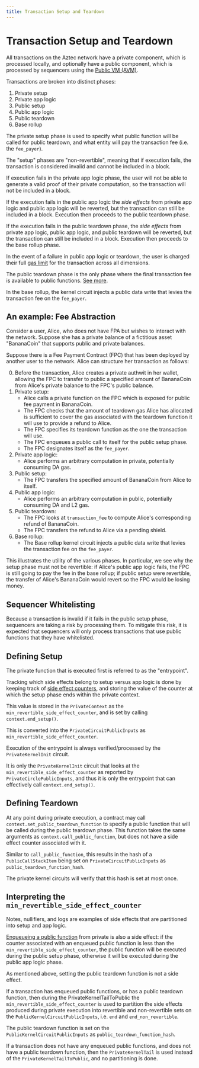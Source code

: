 ```yaml
---
title: Transaction Setup and Teardown
---
```


# Transaction Setup and Teardown

All transactions on the Aztec network have a private component, which is processed locally, and optionally have a public component, which is processed by sequencers using the [Public VM (AVM)](../public-vm/intro.md).

Transactions are broken into distinct phases:

1. Private setup
2. Private app logic
3. Public setup
4. Public app logic
5. Public teardown
6. Base rollup

The private setup phase is used to specify what public function will be called for public teardown, and what entity will pay the transaction fee (i.e. the `fee_payer`).

The "setup" phases are "non-revertible", meaning that if execution fails, the transaction is considered invalid and cannot be included in a block.

If execution fails in the private app logic phase, the user will not be able to generate a valid proof of their private computation, so the transaction will not be included in a block.

If the execution fails in the public app logic the _side effects_ from private app logic and public app logic will be reverted, but the transaction can still be included in a block. Execution then proceeds to the public teardown phase.

If the execution fails in the public teardown phase, the _side effects_ from private app logic, public app logic, and public teardown will be reverted, but the transaction can still be included in a block. Execution then proceeds to the base rollup phase.

In the event of a failure in public app logic or teardown, the user is charged their full [gas limit](./specifying-gas-fee-info.md#gaslimits-and-teardowngaslimits) for the transaction across all dimensions.

The public teardown phase is the only phase where the final transaction fee is available to public functions. [See more](./specifying-gas-fee-info.md#gaslimits-and-teardowngaslimits).

In the base rollup, the kernel circuit injects a public data write that levies the transaction fee on the `fee_payer`.

## An example: Fee Abstraction

Consider a user, Alice, who does not have FPA but wishes to interact with the network. Suppose she has a private balance of a fictitious asset "BananaCoin" that supports public and private balances.

Suppose there is a Fee Payment Contract (FPC) that has been deployed by another user to the network. Alice can structure her transaction as follows:

0. Before the transaction, Alice creates a private authwit in her wallet, allowing the FPC to transfer to public a specified amount of BananaCoin from Alice's private balance to the FPC's public balance.
1. Private setup:
   - Alice calls a private function on the FPC which is exposed for public fee payment in BananaCoin.
   - The FPC checks that the amount of teardown gas Alice has allocated is sufficient to cover the gas associated with the teardown function it will use to provide a refund to Alice.
   - The FPC specifies its teardown function as the one the transaction will use.
   - The FPC enqueues a public call to itself for the public setup phase.
   - The FPC designates itself as the `fee_payer`.
2. Private app logic:
   - Alice performs an arbitrary computation in private, potentially consuming DA gas.
3. Public setup:
   - The FPC transfers the specified amount of BananaCoin from Alice to itself.
4. Public app logic:
   - Alice performs an arbitrary computation in public, potentially consuming DA and L2 gas.
5. Public teardown:
   - The FPC looks at `transaction_fee` to compute Alice's corresponding refund of BananaCoin.
   - The FPC transfers the refund to Alice via a pending shield.
6. Base rollup:
   - The Base rollup kernel circuit injects a public data write that levies the transaction fee on the `fee_payer`.

This illustrates the utility of the various phases. In particular, we see why the setup phase must not be revertible: if Alice's public app logic fails, the FPC is still going to pay the fee in the base rollup; if public setup were revertible, the transfer of Alice's BananaCoin would revert so the FPC would be losing money.

## Sequencer Whitelisting

Because a transaction is invalid if it fails in the public setup phase, sequencers are taking a risk by processing them. To mitigate this risk, it is expected that sequencers will only process transactions that use public functions that they have whitelisted.

## Defining Setup

The private function that is executed first is referred to as the "entrypoint".

Tracking which side effects belong to setup versus app logic is done by keeping track of [side effect counters](../circuits/private-kernel-initial#processing-a-private-function-call), and storing the value of the counter at which the setup phase ends within the private context.

This value is stored in the `PrivateContext` as the `min_revertible_side_effect_counter`, and is set by calling `context.end_setup()`.

This is converted into the `PrivateCircuitPublicInputs` as `min_revertible_side_effect_counter`.

Execution of the entrypoint is always verified/processed by the `PrivateKernelInit` circuit.

It is only the `PrivateKernelInit` circuit that looks at the `min_revertible_side_effect_counter` as reported by `PrivateCirclePublicInputs`, and thus it is only the entrypoint that can effectively call `context.end_setup()`.

## Defining Teardown

At any point during private execution, a contract may call `context.set_public_teardown_function` to specify a public function that will be called during the public teardown phase. This function takes the same arguments as `context.call_public_function`, but does not have a side effect counter associated with it.

Similar to `call_public_function`, this results in the hash of a `PublicCallStackItem` being set on `PrivateCircuitPublicInputs` as `public_teardown_function_hash`.

The private kernel circuits will verify that this hash is set at most once.

## Interpreting the `min_revertible_side_effect_counter`

Notes, nullifiers, and logs are examples of side effects that are partitioned into setup and app logic.

[Enqueueing a public function](../calls/enqueued-calls.md) from private is also a side effect: if the counter associated with an enqueued public function is less than the `min_revertible_side_effect_counter`, the public function will be executed during the public setup phase, otherwise it will be executed during the public app logic phase.

As mentioned above, setting the public teardown function is not a side effect.

If a transaction has enqueued public functions, or has a public teardown function, then during the PrivateKernelTailToPublic the `min_revertible_side_effect_counter` is used to partition the side effects produced during private execution into revertible and non-revertible sets on the `PublicKernelCircuitPublicInputs`, i.e. `end` and `end_non_revertible`.

The public teardown function is set on the `PublicKernelCircuitPublicInputs` as `public_teardown_function_hash`.

If a transaction does not have any enqueued public functions, and does not have a public teardown function, then the `PrivateKernelTail` is used instead of the `PrivateKernelTailToPublic`, and no partitioning is done.
